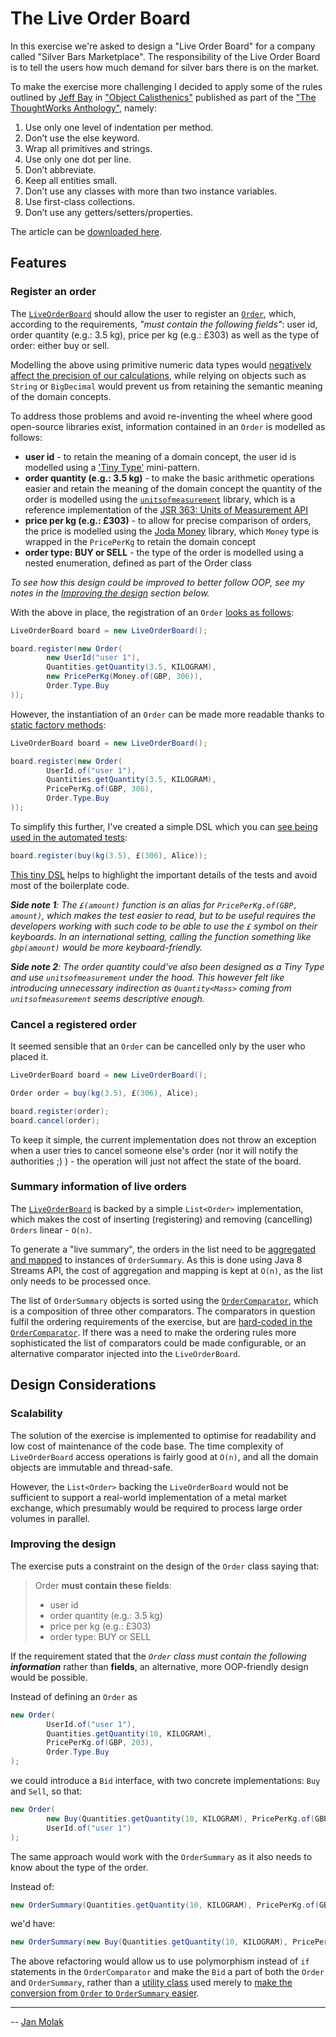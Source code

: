 # The Live Order Board

In this exercise we're asked to design a "Live Order Board" for a company called "Silver Bars Marketplace".
The responsibility of the Live Order Board is to tell the users how much demand for silver bars there is on the market.

To make the exercise more challenging I decided to apply some of the rules outlined by [Jeff Bay](http://www.xpteam.com/) 
in ["Object Calisthenics"](http://www.xpteam.com/jeff/writings/objectcalisthenics.rtf)
 published as part of the ["The ThoughtWorks Anthology"](http://amzn.to/2nARzzx), namely:
 
1. Use only one level of indentation per method. 
2. Don’t use the else keyword.
3. Wrap all primitives and strings.
4. Use only one dot per line.
5. Don’t abbreviate.
6. Keep all entities small.
7. Don’t use any classes with more than two instance variables.
8. Use first-class collections.
9. Don’t use any getters/setters/properties.

The article can be [downloaded here](http://www.xpteam.com/jeff/writings/objectcalisthenics.rtf).

## Features

### Register an order

The [`LiveOrderBoard`](https://github.com/jan-molak/silver-bars-marketplace/blob/master/src/main/java/com/silverbars/LiveOrderBoard.java) should allow the user to register an [`Order`](https://github.com/jan-molak/silver-bars-marketplace/blob/master/src/main/java/com/silverbars/domain/Order.java), which, according to the requirements, 
_"must contain the following fields"_: 
user id, order quantity (e.g.: 3.5 kg), price per kg (e.g.: £303) as well as the type of order: either buy or sell.

Modelling the above using primitive numeric data types would 
[negatively affect the precision of our calculations](http://stackoverflow.com/questions/3730019/why-not-use-double-or-float-to-represent-currency),
while relying on objects such as `String` or `BigDecimal` would prevent us from retaining the semantic meaning
of the domain concepts.

To address those problems and avoid re-inventing the wheel where good open-source libraries exist, 
information contained in an `Order` is modelled as follows:
- **user id** - to retain the meaning of a domain concept, 
the user id is modelled using a ['Tiny Type'](http://www.markphelps.me/2014/12/09/tiny-types.html) mini-pattern.
- **order quantity (e.g.: 3.5 kg)** - to make the basic arithmetic operations easier and retain the meaning of the domain concept 
the quantity of the order is modelled using the  [`unitsofmeasurement`](https://github.com/unitsofmeasurement/uom-se) library, 
which is a reference implementation of the [JSR 363: Units of Measurement API](https://www.jcp.org/en/jsr/detail?id=363)
- **price per kg (e.g.: £303)** - to allow for precise comparison of orders, the price is modelled using the [Joda Money](http://www.joda.org/joda-money/) library, 
which `Money` type is wrapped in the `PricePerKg` to retain the domain concept
- **order type: BUY or SELL** - the type of the order is modelled using a nested enumeration, defined as part of the Order class

_To see how this design could be improved to better follow OOP, see my notes in the [Improving the design](#improving-the-design) section below._  

With the above in place, the registration of an `Order` [looks as follows](https://github.com/jan-molak/silver-bars-marketplace/blob/master/src/test/java/com/silverbars/domain/OrderTest.java):

```java
LiveOrderBoard board = new LiveOrderBoard();

board.register(new Order(
        new UserId("user 1"),
        Quantities.getQuantity(3.5, KILOGRAM),
        new PricePerKg(Money.of(GBP, 306)),
        Order.Type.Buy
));
```

However, the instantiation of an `Order` can be made more readable 
thanks to [static factory methods](https://sourcemaking.com/design_patterns/factory_method):

```java
LiveOrderBoard board = new LiveOrderBoard();

board.register(new Order(
        UserId.of("user 1"),
        Quantities.getQuantity(3.5, KILOGRAM),
        PricePerKg.of(GBP, 306),
        Order.Type.Buy
));
```

To simplify this further, I've created a simple DSL which you can [see being used in the automated tests](https://github.com/jan-molak/silver-bars-marketplace/blob/master/src/test/java/com/silverbars/LiveOrderBoardTest.java#L33):

```java
board.register(buy(kg(3.5), £(306), Alice));
```

[This tiny DSL](https://github.com/jan-molak/silver-bars-marketplace/tree/master/src/test/java/com/silverbars/support) helps to highlight the important details of the tests and avoid most of the boilerplate code.

_**Side note 1**: The `£(amount)` function is an alias for `PricePerKg.of(GBP, amount)`, which makes 
the test easier to read, but to be useful requires the developers working with such code to be able to use 
the `£` symbol on their keyboards. In an international setting, calling the function something like `gbp(amount)` 
would be more keyboard-friendly._

_**Side note 2**: The order quantity could've also been designed as a Tiny Type and use `unitsofmeasurement`
under the hood. This however felt like introducing unnecessary indirection as `Quantity<Mass>`
coming from `unitsofmeasurement` seems descriptive enough._

### Cancel a registered order

It seemed sensible that an `Order` can be cancelled only by the user who placed it. 

```java
LiveOrderBoard board = new LiveOrderBoard();

Order order = buy(kg(3.5), £(306), Alice);

board.register(order);
board.cancel(order);
```

To keep it simple, the current implementation does not throw an exception when a user tries to cancel someone else's order
(nor it will notify the authorities ;) ) - the operation will just not affect the state of the board.

### Summary information of live orders

The [`LiveOrderBoard`](https://github.com/jan-molak/silver-bars-marketplace/blob/master/src/main/java/com/silverbars/LiveOrderBoard.java#L16) is backed by a simple `List<Order>` implementation, which makes the cost of inserting (registering)
and removing (cancelling) `Orders` linear - `O(n)`. 
 
To generate a "live summary", the orders in the list need to be [aggregated and mapped](https://github.com/jan-molak/silver-bars-marketplace/blob/master/src/main/java/com/silverbars/LiveOrderBoard.java#L28) to instances of `OrderSummary`.
As this is done using Java 8 Streams API, the cost of aggregation and mapping is kept at `O(n)`, as the list only needs
to be processed once.

The list of `OrderSummary` objects is sorted using the [`OrderComparator`](https://github.com/jan-molak/silver-bars-marketplace/blob/master/src/main/java/com/silverbars/OrderComparator.java#L9), 
which is a composition of three other comparators. The comparators in question fulfil the ordering requirements of the exercise, but  are [hard-coded in the `OrderComparator`](https://github.com/jan-molak/silver-bars-marketplace/blob/master/src/main/java/com/silverbars/OrderComparator.java#L10-L12). If there was a need to make the ordering rules
more sophisticated the list of comparators could be made configurable, or an alternative comparator injected into 
the `LiveOrderBoard`.

## Design Considerations

### Scalability

The solution of the exercise is implemented to optimise for readability and low cost of maintenance of the code base.
The time complexity of `LiveOrderBoard` access operations is fairly good at `O(n)`, 
and all the domain objects are immutable and thread-safe.

However, the `List<Order>` backing the `LiveOrderBoard` would not be sufficient to support 
a real-world implementation of a metal market exchange, which presumably would be required to process large order volumes 
in parallel.

### Improving the design

The exercise puts a constraint on the design of the `Order` class saying that:
  
> Order **must contain these fields**:
> - user id  
> - order quantity (e.g.: 3.5 kg)
> - price per kg (e.g.: £303)
> - order type: BUY or SELL

If the requirement stated that the _`Order` class must contain the following **information**_ rather than **fields**, 
an alternative, more OOP-friendly design would be possible.

Instead of defining an `Order` as 

```java
new Order(
        UserId.of("user 1"),
        Quantities.getQuantity(10, KILOGRAM),
        PricePerKg.of(GBP, 203),
        Order.Type.Buy
);
```

we could introduce a `Bid` interface, with two concrete implementations: `Buy` and `Sell`, so that:

```java
new Order(
        new Buy(Quantities.getQuantity(10, KILOGRAM), PricePerKg.of(GBP, 203),
        UserId.of("user 1")
);
```

The same approach would work with the `OrderSummary` as it also needs to know about the type of the order.

Instead of:

```java
new OrderSummary(Quantities.getQuantity(10, KILOGRAM), PricePerKg.of(GBP, 203), Order.Type.Buy);
```

we'd have:

```java
new OrderSummary(new Buy(Quantities.getQuantity(10, KILOGRAM), PricePerKg.of(GBP, 203)));
```

The above refactoring would allow us to use polymorphism instead of `if` statements in the `OrderComparator` and
make the `Bid` a part of both the `Order` and `OrderSummary`, rather than a [utility class](https://github.com/jan-molak/silver-bars-marketplace/blob/master/src/main/java/com/silverbars/domain/Bid.java) used merely to [make the conversion from `Order` to `OrderSummary` easier](https://github.com/jan-molak/silver-bars-marketplace/blob/master/src/main/java/com/silverbars/LiveOrderBoard.java#L30).

----

-- [Jan Molak](https://janmolak.com)
